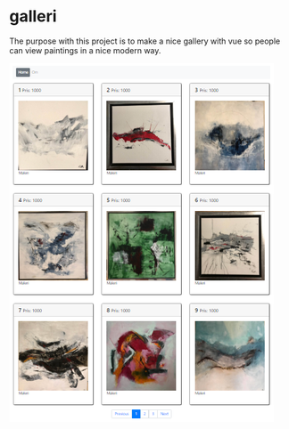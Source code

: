 # galleri

The purpose with this project is to make a nice gallery with vue
so people can view paintings in a nice modern way. 

![alt text](page1.PNG)

